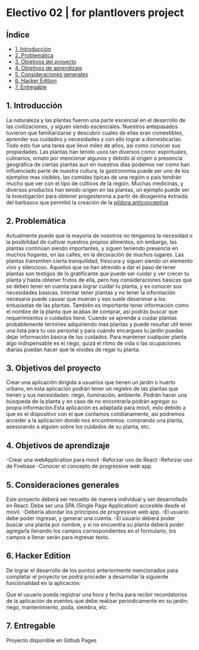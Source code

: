 # Electivo 02 | for plantlovers project

## Índice

* [1. Introducción](#1-Introducción)
* [2. Problemática](#2-Problematica)
* [3. Objetivos del proyecto](#3-Objetivos-del-proyecto)
* [4. Objetivos de aprendizaje](#4-Objetivos-de-aprendizaje)
* [5. Consideraciones generales](#5-Consideraciones-generales)
* [6. Hacker Edition](#6-Hacker-edition)
* [7. Entregable](#7-Entregable)


## 1. Introducción

La naturaleza y las plantas fueron una parte escencial en el desarrollo de las civilizaciones, y siguen siendo escenciales.  Nuestros antepasados tuvieron que familiarizarse y descubrir cuales de ellas eran comestibles, aprender sus cuidados y necesidades y con ello lograr a domesticarlas. Todo esto fue una tarea que llevó miles de años, así como conocer sus propiedades. Las plantas han tenido usos tan diversos como: espirituales, culinarios, ornato por mencionar algunos y debido al origen o presencia geográfica de ciertas plantas aun en nuestros días podemos ver como han influenciado parte de nuestra cultura, la gastronomía puede ser uno de los ejemplos mas visibles, las comidas tipicas de una región o país tendrán mucho que ver con el tipo de cultivos de la región. Muchas medicinas, y diversos productos han tenido origen en las plantas, un ejemplo puede ser la investigación para obtener progesterona a partir de diosgenina extraida del barbasco que permitió la creación de la [pildora anticonceptiva](https://www.revistaciencias.unam.mx/es/197-revistas/revista-ciencias-48/1879-historia-de-la-píldora-anticonceptiva.html) 

## 2. Problemática

Actualmente puede que la mayoría de nosotros no tengamos la necesidad o la posibilidad de cultivar nuestros propios alimentos, sin embargo, las plantas continúan siendo importantes, y siguen teniendo presencia en muchos hogares, en las calles, en la decoración de muchos lugares. Las plantas transmiten cierta tranquilidad, frescura y siguen siendo un elemento vivo y silencioso. Aquellos que se han atrevido a dar el paso de tener plantas son testigos de lo gratificante que puede ser cuidar y ver crecer tu planta y hasta obtener frutos de ella, pero hay consideraciones basicas que se deben tener en cuenta para lograr cuidar tu planta, y es conocer sus necesidades basicas. Intentar tener plantas y no tener la información necesaria puede causar que mueran y eso suele desanimar a los entusiastas de las plantas. También es importante tener información como el nombre de la planta que acabas de comprar, así podrás buscar que requerimientos o cuidados tiene. Cuando se aprende a cuidar plantas probablemente termines adquiriendo mas plantas y puede resultar util tener una lista para tu uso personal y para cuando encargues tu jardin puedas dejar información básica de los cuidados. Para mantener cualquier planta algo indispensable es el riego, quizá el ritmo de vida o las ocupaciones diarias puedan hacer que te olvides de regar tu planta. 

## 3. Objetivos del proyecto

Crear una aplicación dirigida a usuarios que tienen un jardin o huerto urbano, en esta aplicación podrán tener un registro de las plantas que tienen y sus necesidades:  riego, iluminación, ambiente.  Podrán hacer una búsqueda de la planta y en caso de no encontrarla podrán agregar su propia información.Esta aplicación es adaptada para movil, esto debido a que es el dispositivo con el que contamos cotidianamente, así podremos acceder a la aplicación donde nos encontremos:  comprando una planta, asesorando a alguien sobre los cuidados de su planta, etc.

## 4. Objetivos de aprendizaje

-Crear una webApplication para movil
-Reforzar uso de React
-Reforzar uso de Firebase
-Conocer el concepto de progressive web app. 

## 5. Consideraciones generales

Este proyecto deberá ser resuelto de manera individual y ser desarrollado en React. Debe ser una SPA (Single Page Application) accesible desde el movil. 
-Debería abordar los principios de progressive web app. 
-El usuario debe poder ingresar, y generar una cuenta. 
-El usuario deberá poder buscar una planta por nombre, y si no encuentra su planta deberá poder agregarla llenando los campos correspondientes en el formulario, los campos a llenar serán para ingresar texto. 

## 6. Hacker Edition

De lograr el desarrollo de los puntos anteriormente mencionados para completar el proyecto se podrá proceder a desarrollar la siguiente funcionalidad en la aplicación: 

Que el usuario pueda registrar una hora y fecha para recibir recordatorios de la aplicación de eventos que debe realizar periodicamente en su jardín:  riego, mantenimiento, poda, siembra, etc. 


## 7. Entregable

Proyecto disponible en Github Pages

 



